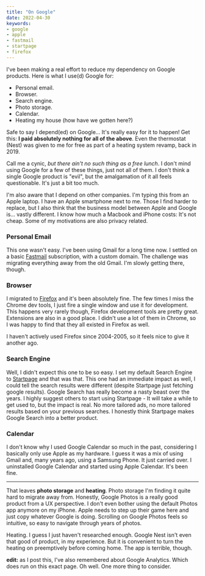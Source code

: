 ```yaml
---
title: "On Google"
date: 2022-04-30
keywords:
- google
- apple
- fastmail
- startpage
- firefox
---
```



I've been making a real effort to reduce my dependency on Google products. Here is what I use(d) Google for:

* Personal email.
* Browser.
* Search engine.
* Photo storage.
* Calendar.
* Heating my house (how have we gotten here?)

Safe to say I depend(ed) on Google... It's really easy for it to happen! Get this: **I paid absolutely nothing for all of the above**. Even the thermostat (Nest) was given to me for free as part of a heating system revamp, back in 2019.

Call me a cynic, *but there ain't no such thing as a free lunch*. I don't mind using Google for a few of these things, just not all of them. I don't think a single Google product is "evil", but the amalgamation of it all feels questionable. It's just a bit too much.

I'm also aware that I depend on other companies. I'm typing this from an Apple laptop. I have an Apple smartphone next to me. Those I find harder to replace, but I also think that the business model between Apple and Google is... vastly different. I know how much a Macbook and iPhone costs: It's not cheap. Some of my motivations are also privacy related.

### Personal Email
This one wasn't easy. I've been using Gmail for a long time now. I settled on a basic [Fastmail](https://www.fastmail.com) subscription, with a custom domain. The challenge was migrating everything away from the old Gmail. I'm slowly getting there, though.

### Browser
I migrated to [Firefox](https://www.mozilla.org) and it's been absolutely fine. The few times I miss the Chrome dev tools, I just fire a single window and use it for development. This happens very rarely though, Firefox development tools are pretty great.
Extensions are also in a good place. I didn't use a lot of them in Chrome, so I was happy to find that they all existed in Firefox as well.

I haven't actively used Firefox since 2004-2005, so it feels nice to give it another ago.

### Search Engine
Well, I didn't expect this one to be so easy. I set my default Search Engine to [Startpage](https://www.startpage.com/) and that was that. This one had an immediate impact as well, I could tell the search results were different (despite Startpage just fetching google results). Google Search has really become a nasty beast over the years. I highly suggest others to start using Startpage - It will take a while to get used to, but the impact is real. No more tailored ads, no more tailored results based on your previous searches. I honestly think Startpage makes Google Search into a better product.


### Calendar
I don't know why I used Google Calendar so much in the past, considering I basically only use Apple as my hardware. I guess it was a mix of using Gmail and, many years ago, using a Samsung Phone. It just carried over. I uninstalled Google Calendar and started using Apple Calendar. It's been fine.

---

That leaves **photo storage** and **heating**. Photo storage I'm finding it quite hard to migrate away from. Honestly, Google Photos is a really good product from a UX perspective. I don't even bother using the default Photos app anymore on my iPhone. Apple needs to step up their game here and just copy whatever Google is doing. Scrolling on Google Photos feels so intuitive, so easy to navigate through years of photos.

Heating. I guess I just haven't researched enough. Google Nest isn't even that good of product, in my experience. But it is convenient to turn the heating on preemptively before coming home. The app is terrible, though.

**edit:** as I post this, I've also remembered about Google Analytics. Which does run on this exact page. Oh well. One more thing to consider.

